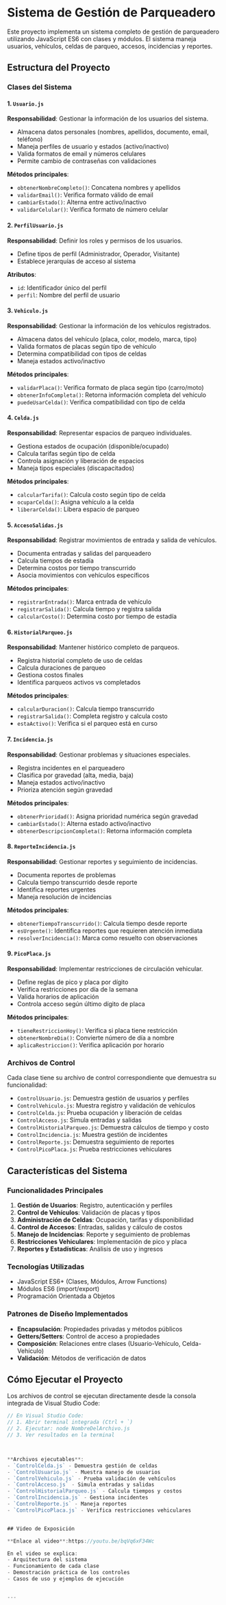 # Sistema de Gestión de Parqueadero

Este proyecto implementa un sistema completo de gestión de parqueadero utilizando JavaScript ES6 con clases y módulos. El sistema maneja usuarios, vehículos, celdas de parqueo, accesos, incidencias y reportes.

## Estructura del Proyecto

### Clases del Sistema

#### 1. `Usuario.js`
**Responsabilidad**: Gestionar la información de los usuarios del sistema.

- Almacena datos personales (nombres, apellidos, documento, email, teléfono)
- Maneja perfiles de usuario y estados (activo/inactivo)
- Valida formatos de email y números celulares
- Permite cambio de contraseñas con validaciones

**Métodos principales**:
- `obtenerNombreCompleto()`: Concatena nombres y apellidos
- `validarEmail()`: Verifica formato válido de email
- `cambiarEstado()`: Alterna entre activo/inactivo
- `validarCelular()`: Verifica formato de número celular

#### 2. `PerfilUsuario.js`
**Responsabilidad**: Definir los roles y permisos de los usuarios.

- Define tipos de perfil (Administrador, Operador, Visitante)
- Establece jerarquías de acceso al sistema

**Atributos**:
- `id`: Identificador único del perfil
- `perfil`: Nombre del perfil de usuario

#### 3. `Vehiculo.js`
**Responsabilidad**: Gestionar la información de los vehículos registrados.

- Almacena datos del vehículo (placa, color, modelo, marca, tipo)
- Valida formatos de placas según tipo de vehículo
- Determina compatibilidad con tipos de celdas
- Maneja estados activo/inactivo

**Métodos principales**:
- `validarPlaca()`: Verifica formato de placa según tipo (carro/moto)
- `obtenerInfoCompleta()`: Retorna información completa del vehículo
- `puedeUsarCelda()`: Verifica compatibilidad con tipo de celda

#### 4. `Celda.js`
**Responsabilidad**: Representar espacios de parqueo individuales.

- Gestiona estados de ocupación (disponible/ocupado)
- Calcula tarifas según tipo de celda
- Controla asignación y liberación de espacios
- Maneja tipos especiales (discapacitados)

**Métodos principales**:
- `calcularTarifa()`: Calcula costo según tipo de celda
- `ocuparCelda()`: Asigna vehículo a la celda
- `liberarCelda()`: Libera espacio de parqueo

#### 5. `AccesoSalidas.js`
**Responsabilidad**: Registrar movimientos de entrada y salida de vehículos.

- Documenta entradas y salidas del parqueadero
- Calcula tiempos de estadía
- Determina costos por tiempo transcurrido
- Asocia movimientos con vehículos específicos

**Métodos principales**:
- `registrarEntrada()`: Marca entrada de vehículo
- `registrarSalida()`: Calcula tiempo y registra salida
- `calcularCosto()`: Determina costo por tiempo de estadía

#### 6. `HistorialParqueo.js`
**Responsabilidad**: Mantener histórico completo de parqueos.

- Registra historial completo de uso de celdas
- Calcula duraciones de parqueo
- Gestiona costos finales
- Identifica parqueos activos vs completados

**Métodos principales**:
- `calcularDuracion()`: Calcula tiempo transcurrido
- `registrarSalida()`: Completa registro y calcula costo
- `estaActivo()`: Verifica si el parqueo está en curso

#### 7. `Incidencia.js`
**Responsabilidad**: Gestionar problemas y situaciones especiales.

- Registra incidentes en el parqueadero
- Clasifica por gravedad (alta, media, baja)
- Maneja estados activo/inactivo
- Prioriza atención según gravedad

**Métodos principales**:
- `obtenerPrioridad()`: Asigna prioridad numérica según gravedad
- `cambiarEstado()`: Alterna estado activo/inactivo
- `obtenerDescripcionCompleta()`: Retorna información completa

#### 8. `ReporteIncidencia.js`
**Responsabilidad**: Gestionar reportes y seguimiento de incidencias.

- Documenta reportes de problemas
- Calcula tiempo transcurrido desde reporte
- Identifica reportes urgentes
- Maneja resolución de incidencias

**Métodos principales**:
- `obtenerTiempoTranscurrido()`: Calcula tiempo desde reporte
- `esUrgente()`: Identifica reportes que requieren atención inmediata
- `resolverIncidencia()`: Marca como resuelto con observaciones

#### 9. `PicoPlaca.js`
**Responsabilidad**: Implementar restricciones de circulación vehicular.

- Define reglas de pico y placa por dígito
- Verifica restricciones por día de la semana
- Valida horarios de aplicación
- Controla acceso según último dígito de placa

**Métodos principales**:
- `tieneRestriccionHoy()`: Verifica si placa tiene restricción
- `obtenerNombreDia()`: Convierte número de día a nombre
- `aplicaRestriccion()`: Verifica aplicación por horario

### Archivos de Control

Cada clase tiene su archivo de control correspondiente que demuestra su funcionalidad:

- `ControlUsuario.js`: Demuestra gestión de usuarios y perfiles
- `ControlVehiculo.js`: Muestra registro y validación de vehículos
- `ControlCelda.js`: Prueba ocupación y liberación de celdas
- `ControlAcceso.js`: Simula entradas y salidas
- `ControlHistorialParqueo.js`: Demuestra cálculos de tiempo y costo
- `ControlIncidencia.js`: Muestra gestión de incidentes
- `ControlReporte.js`: Demuestra seguimiento de reportes
- `ControlPicoPlaca.js`: Prueba restricciones vehiculares

## Características del Sistema

### Funcionalidades Principales

1. **Gestión de Usuarios**: Registro, autenticación y perfiles
2. **Control de Vehículos**: Validación de placas y tipos
3. **Administración de Celdas**: Ocupación, tarifas y disponibilidad
4. **Control de Accesos**: Entradas, salidas y cálculo de costos
5. **Manejo de Incidencias**: Reporte y seguimiento de problemas
6. **Restricciones Vehiculares**: Implementación de pico y placa
7. **Reportes y Estadísticas**: Análisis de uso y ingresos

### Tecnologías Utilizadas

- JavaScript ES6+ (Clases, Módulos, Arrow Functions)
- Módulos ES6 (import/export)
- Programación Orientada a Objetos

### Patrones de Diseño Implementados

- **Encapsulación**: Propiedades privadas y métodos públicos
- **Getters/Setters**: Control de acceso a propiedades
- **Composición**: Relaciones entre clases (Usuario-Vehículo, Celda-Vehículo)
- **Validación**: Métodos de verificación de datos

## Cómo Ejecutar el Proyecto

Los archivos de control se ejecutan directamente desde la consola integrada de Visual Studio Code:

```javascript
// En Visual Studio Code:
// 1. Abrir terminal integrada (Ctrl + `)
// 2. Ejecutar: node NombreDelArchivo.js
// 3. Ver resultados en la terminal



**Archivos ejecutables**:
- `ControlCelda.js` - Demuestra gestión de celdas
- `ControlUsuario.js` - Muestra manejo de usuarios  
- `ControlVehiculo.js` - Prueba validación de vehículos
- `ControlAcceso.js` - Simula entradas y salidas
- `ControlHistorialParqueo.js` - Calcula tiempos y costos
- `ControlIncidencia.js` - Gestiona incidentes
- `ControlReporte.js` - Maneja reportes
- `ControlPicoPlaca.js` - Verifica restricciones vehiculares


## Video de Exposición

**Enlace al video**:https://youtu.be/bqVq6xF34Wc

En el video se explica:
- Arquitectura del sistema
- Funcionamiento de cada clase
- Demostración práctica de los controles
- Casos de uso y ejemplos de ejecución


---

